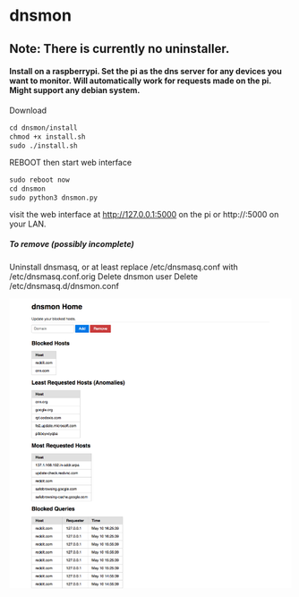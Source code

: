 dnsmon
========

## Note: There is currently no uninstaller.

#### Install on a raspberrypi. Set the pi as the dns server for any devices you want to monitor. Will automatically work for requests made on the pi. Might support any debian system.

Download
```shell
cd dnsmon/install
chmod +x install.sh
sudo ./install.sh
```
REBOOT then start web interface
```shell
sudo reboot now
cd dnsmon
sudo python3 dnsmon.py
```

visit the web interface at http://127.0.0.1:5000 on the pi or http://<pi-local-ip>:5000 on your LAN.

##### To remove (possibly incomplete)
Uninstall dnsmasq, or at least replace /etc/dnsmasq.conf with /etc/dnsmasq.conf.orig
Delete dnsmon user
Delete /etc/dnsmasq.d/dnsmon.conf

![screenshot](https://github.com/danielmichaelson/dnsmon/blob/master/webinterface.png?raw=true)